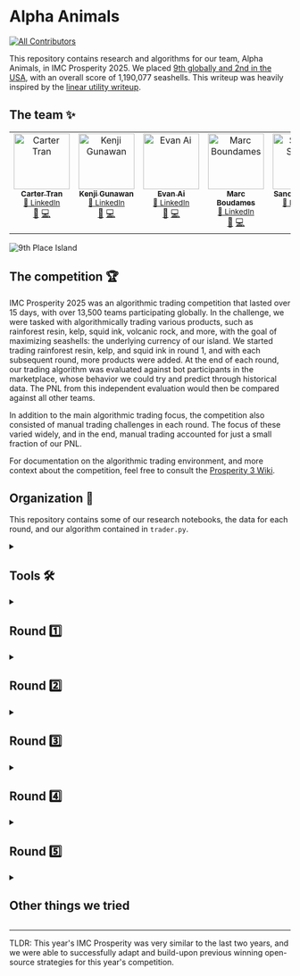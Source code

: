 # Alpha Animals
<!-- ALL-CONTRIBUTORS-BADGE:START - Do not remove or modify this section -->
[![All Contributors](https://img.shields.io/badge/all_contributors-3-orange.svg?style=flat-square)](#contributors-)
<!-- ALL-CONTRIBUTORS-BADGE:END -->

This repository contains research and algorithms for our team, Alpha Animals, in IMC Prosperity 2025. We placed [9th globally and 2nd in the USA](https://jmerle.github.io/imc-prosperity-3-leaderboard/), with an overall score of 1,190,077 seashells. This writeup was heavily inspired by the [linear utility writeup](https://github.com/ericcccsliu/imc-prosperity-2).

## The team ✨

<!-- ALL-CONTRIBUTORS-LIST:START - Do not remove or modify this section -->
<!-- prettier-ignore-start -->
<!-- markdownlint-disable -->
<table>
  <tbody>
    <tr>
      <td align="center" valign="top" width="14.28%">
        <a href="https://github.com/cartert27">
          <img src="https://avatars.githubusercontent.com/u/67401383?v=4?s=100" width="100px;" alt="Carter Tran"/>
          <br /><sub><b>Carter Tran</b></sub></a>
        <br /><sub><a href="https://www.linkedin.com/in/cartertran/" title="LinkedIn">🔗 LinkedIn</a></sub>
        <br /><a href="#research-cartert27" title="Research">🔬</a>
        <a href="https://github.com/cartert27/imc-prosperity-3/commits?author=cartert27" title="Code">💻</a>
      </td>
      <td align="center" valign="top" width="14.28%">
        <a href="https://github.com/kenjigunawan">
          <img src="https://avatars.githubusercontent.com/u/174416052?v=4?s=100" width="100px;" alt="Kenji Gunawan"/>
          <br /><sub><b>Kenji Gunawan</b></sub></a>
        <br /><sub><a href="https://www.linkedin.com/in/kenjigunawan/" title="LinkedIn">🔗 LinkedIn</a></sub>
        <br /><a href="#research-kenjigunawan" title="Research">🔬</a>
        <a href="https://github.com/cartert27/imc-prosperity-3/commits?author=kenjigunawan" title="Code">💻</a>
      </td>
      <td align="center" valign="top" width="14.28%">
        <a href="https://github.com/evanai23">
          <img src="https://avatars.githubusercontent.com/u/147462126?v=4?s=100" width="100px;" alt="Evan Ai"/>
          <br /><sub><b>Evan Ai</b></sub></a>
        <br /><sub><a href="https://www.linkedin.com/in/evanai/" title="LinkedIn">🔗 LinkedIn</a></sub>
        <br /><a href="#research-evanai23" title="Research">🔬</a>
        <a href="https://github.com/cartert27/imc-prosperity-3/commits?author=evanai23" title="Code">💻</a>
      </td>
      <td align="center" valign="top" width="14.28%">
        <a href="https://github.com/1marcb">
          <img src="https://avatars.githubusercontent.com/u/175369812?v=4?s=100" width="100px;" alt="Marc Boundames"/>
          <br /><sub><b>Marc Boudames</b></sub></a>
        <br /><sub><a href="https://www.linkedin.com/in/marc-boudames1/" title="LinkedIn">🔗 LinkedIn</a></sub>
        <br /><a href="#research-1marcb" title="Research">🔬</a>
        <a href="https://github.com/cartert27/imc-prosperity-3/commits?author=1marcb" title="Code">💻</a>
      </td>
      <td align="center" valign="top" width="14.28%">
        <a href="https://github.com/ssyquia">
          <img src="https://avatars.githubusercontent.com/u/54983967?v=4?s=100" width="100px;" alt="Sancho Syquia"/>
          <br /><sub><b>Sancho Syquia</b></sub></a>
        <br /><sub><a href="https://www.linkedin.com/in/ssyquia/" title="LinkedIn">🔗 LinkedIn</a></sub>
        <br /><a href="#research-ssyquia" title="Research">🔬</a>
        <a href="https://github.com/cartert27/imc-prosperity-3/commits?author=ssyquia" title="Code">💻</a>
      </td>
    </tr>
  </tbody>
</table>

<!-- markdownlint-restore -->
<!-- prettier-ignore-end -->
<!-- ALL-CONTRIBUTORS-LIST:END -->

![9th Place Island](9th_place.png)

## The competition 🏆


IMC Prosperity 2025 was an algorithmic trading competition that lasted over 15 days, with over 13,500 teams participating globally. In the challenge, we were tasked with algorithmically trading various products, such as rainforest resin, kelp, squid ink, volcanic rock, and more, with the goal of maximizing seashells: the underlying currency of our island. We started trading rainforest resin, kelp, and squid ink in round 1, and with each subsequent round, more products were added. At the end of each round, our trading algorithm was evaluated against bot participants in the marketplace, whose behavior we could try and predict through historical data. The PNL from this independent evaluation would then be compared against all other teams. 

In addition to the main algorithmic trading focus, the competition also consisted of manual trading challenges in each round. The focus of these varied widely, and in the end, manual trading accounted for just a small fraction of our PNL. 

For documentation on the algorithmic trading environment, and more context about the competition, feel free to consult the [Prosperity 3 Wiki](https://imc-prosperity.notion.site/Prosperity-3-Wiki-19ee8453a09380529731c4e6fb697ea4). 

## Organization 📂

This repository contains some of our research notebooks, the data for each round, and our algorithm contained in `trader.py`. 

<details>
<summary><h2>Tools 🛠️</h2></summary>

We relied heavily on the open source [backtester](https://github.com/jmerle/imc-prosperity-3-backtester) and [visualizer](https://github.com/jmerle/imc-prosperity-3-visualizer) built by [jmerle](https://github.com/jmerle). 

### Backtester 🔙

The open-source backtester saved us a lot of development time, but we had a few qualms. First, the logging was too verbose, so we were unable to visualize our later runs from AWS Lambda errors. In round 4, we were able to trade with a foreign island using **conversions**, which were unsupported by the backtester. Unable to locally test our strategy properly, we misunderstood the trading mechanics and ended up losing a lot of profit to conversion costs. 

### Dashboard 💨

The visualizer allowed us to walk through our algorithm one timestamp at a time, visualize the algorithms in terms of PnL, position sizing, order book, and more. It was very helpful for debugging and investigating the details of our algorithm's performance. 
</details>

<details>
<summary><h2>Round 1️⃣</h2></summary>

**Products:** Rainforest resin, kelp, squid ink

**Strategy:**
For Kelp, we implemented a market making strategy that identified large bids and asks from consistent market makers to reduce noise from small orders. Our strategy tracked their mid-price to determine a reliable fair value, placing limit orders around this price with configurable spreads. We also incorporated opportunistic taking of orders when they appeared mispriced relative to our fair value.

For Rainforest Resin, we used a simplified market making approach with a hardcoded fair value of 10000. This allowed us to avoid complexities of price discovery in a relatively stable product while still capturing spread from market making.

For Squid Ink, we implemented a short-term volatility spike mean-reversion strategy. We would detect price movements that exceeded 3 standard deviations from a 10-timestamp moving window and take positions in the opposite direction of these movements, betting on the price reverting to the mean. The strategy also included position management rules to limit exposure time and risk.

After Round 1, we were ranked 207 in the world. 

</details>

<details>
<summary><h2>Round 2️⃣</h2></summary>

**Products:** Picnic basket 1 and 2, jams, croissants, djembes

**Strategy:**
For Picnic Baskets, we implemented a statistical arbitrage strategy. We calculated the fair value of each basket using a linear model with coefficients for their component products (Croissants, Jams, and Djembes). When the market price of a basket diverged significantly from our calculated synthetic value, we attempted to trade to capture this difference.

However, due to a bug in our algorithm that caused it to try buying more than the position limit, our statistical arbitrage strategy wasn't functioning correctly. We decided to focus our efforts on other products rather than debugging this error, so we didn't actively trade the component products (Jams, Croissants, Djembes) during this round.

Despite these issues, our performance in Round 2 helped our team advance to rank 58.

</details>

<details>
<summary><h2>Round 3️⃣</h2></summary>

**Products:** Volcanic rock, volcanic rock vouchers

**Strategy:**
For Volcanic Rock and its vouchers, we implemented an options pricing strategy using the Black-Scholes model. We treated vouchers as call options on Volcanic Rock with various strike prices. The strategy calculates implied volatility from market prices, maintains a rolling volatility window, and prices vouchers based on this volatility estimate. We also look for arbitrage opportunities between vouchers with different strike prices, exploiting situations where the price spread between vouchers deviates from their strike price differences.

For Volcanic Rock itself, we implemented a strategy that uses the average implied volatility from all vouchers to determine if the underlying rock is fairly priced. When the rock price significantly deviates from our model's prediction, we take directional positions.

Due to an unexpected bug in our code, we ended up shorting volcanic rock at the max position limit for the entire duration of the trading day. Fortunately for us, this strategy ended up working, bringing our ranking to 2nd in the world! 

</details>

<details>
<summary><h2>Round 4️⃣</h2></summary>

**Products:** Magnificent macarons

**Strategy:**
For Magnificent Macarons, we implemented a cross-market arbitrage strategy that considers trading with a foreign island through the conversion mechanism. The strategy analyzes the bid/ask spreads in both local and foreign markets, accounting for transportation fees, import/export tariffs, and other conversion costs to identify profitable arbitrage opportunities.

Our approach dynamically adapts to market conditions based on the "sunlight index" observation:
- In normal sunlight regime: We execute two-way arbitrage, buying locally and selling abroad when local prices are lower than foreign prices (after accounting for fees), and vice versa.
- In low sunlight regime: We switch to an accumulation strategy, aggressively building up long positions while avoiding exports, capitalizing on the favorable conditions for holding inventory.

The strategy also includes market making elements, placing competitive bids and asks to provide liquidity while skewing order sizes based on our current position to maintain balance.

We couldn't get a working macarons strategy by the end of this round, and we decided to disable trading volcanic rock until we could get a proper strategy. Luckily enough for us, we remained 2nd in the world, while almost every other team in the top 30 dropped. 

</details>

<details>
<summary><h2>Round 5️⃣</h2></summary>

**New Change:** Counterparties are revealed

**Strategy:**
When counterparties were revealed, we suspected there might be an insider trader with an information advantage in the marketplace. To systematically identify this trader, we implemented a data-driven approach. We calculated the percentage of "good trades" (buying at low prices and selling at high prices relative to future price movements) for each trader over rolling windows. By filtering traders who consistently executed advantageous trades at a rate significantly above chance, we were able to narrow down potential insiders. We then visualized these traders' buy and sell orders relative to the mid-price of each asset and observed that a trader named "Olivia" was suspiciously precise in her timing—buying just before price increases and selling just before price drops across multiple products. This confirmed our hypothesis that she was indeed an insider with advance knowledge of price movements.

With counterparties revealed, we implemented a copy trading strategy specifically for Squid Ink and Croissants by tracking trades made by "Olivia". When Olivia bought one of these products, we interpreted this as a bullish signal and also bought; when she sold, we took this as a bearish signal and sold alongside her. This approach helped us establish market regimes (bullish or bearish) based on insider behavior.

We did not actively trade Jams or Djembes in this round, focusing instead on the copy trading strategy for Croissants and Squid Ink, where we could leverage Olivia's insider information.

For the Magnificent Macarons, we made a quick fix to our regime modeling strategy by ignoring the sunlight index completely. Instead, we focused solely on statistical arbitrage throughout the entire trading day, as we weren't confident whether our sunlight threshold was overfit to previous data or not.

For other products, we maintained our existing strategies:
- Market making for Kelp and Rainforest Resin
- Statistical arbitrage for Picnic Baskets
- Black-Scholes model for Volcanic Rock Vouchers

We also implemented a position management system that scales order sizes based on current inventory to avoid overexposure, and added features to close positions for inactive products to reduce risk.

Unfortunately our luck ran dry, and we were not able to make up the ground from the previous two rounds, and ended up being surpassed by a few teams. We ended at 9th in the world and 2nd in the USA, behind CMU Physics. Overall, we're very thankful to have had the opportunity to compete in this competition, and we are pleased with the results for this being many of our first times competing in a trading competition. 

</details>

<details>
<summary><h2>Other things we tried</h2></summary>

Throughout the competition, we experimented with several approaches that ultimately didn't make it into our final strategy:

- **Basket Mean-Reversion Modeling**: We attempted to model the spread between picnic baskets and their synthetic prices (based on component values) for mean-reversion trading. While theoretically sound, this approach faced implementation challenges and didn't yield consistent results.

- **Volatility Surface Fitting**: For volcanic rock vouchers, we tried fitting a volatility surface (smile) to the implied volatility versus moneyness from the call options. This would have given us a more sophisticated options pricing model, but it proved too complex to implement reliably given the competition's time constraints.

- **Delta Hedging**: We attempted to implement delta hedging with volcanic rock positions to create market-neutral strategies, but struggled with proper calibration and execution within the position limits.

- **Component-Basket Arbitrage**: While we developed code for direct arbitrage between picnic baskets and their component products (Croissants, Jams, Djembes), we never successfully traded the components due to implementation bugs and position limit challenges.

- **Price Pattern Analysis**: We spent considerable time modeling the price movements of virtually every product (squid ink, croissants, jams, djembes, volcanic rock, macarons, etc.) to find correlations, seasonality, or other patterns in the data. Despite extensive analysis, many of these efforts didn't yield actionable strategies.

- **Insider Signal Integration**: After identifying Olivia as an insider trader, we attempted to use her directional hints as a regime indicator to adjust our bids/asks dynamically, rather than just copying her trades. This proved more complicated than direct copy trading and didn't provide sufficiently reliable signals to justify the added complexity.

</details>

---

TLDR: This year's IMC Prosperity was very similar to the last two years, and we were able to successfully adapt and build-upon previous winning open-source strategies for this year's competition.